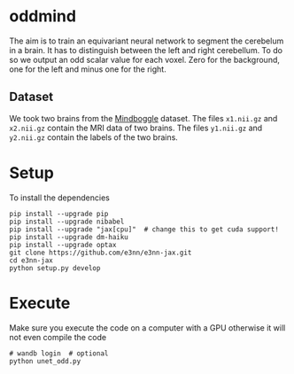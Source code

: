 # oddmind

The aim is to train an equivariant neural network to segment the cerebelum in a brain.
It has to distinguish between the left and right cerebellum.
To do so we output an odd scalar value for each voxel.
Zero for the background, one for the left and minus one for the right.

## Dataset

We took two brains from the [Mindboggle](https://mindboggle.info/) dataset.
The files `x1.nii.gz` and `x2.nii.gz` contain the MRI data of two brains.
The files `y1.nii.gz` and `y2.nii.gz` contain the labels of the two brains.

# Setup

To install the dependencies

```
pip install --upgrade pip
pip install --upgrade nibabel
pip install --upgrade "jax[cpu]"  # change this to get cuda support!
pip install --upgrade dm-haiku
pip install --upgrade optax
git clone https://github.com/e3nn/e3nn-jax.git
cd e3nn-jax
python setup.py develop
```

# Execute

Make sure you execute the code on a computer with a GPU otherwise it will not even compile the code
```
# wandb login  # optional
python unet_odd.py
```

